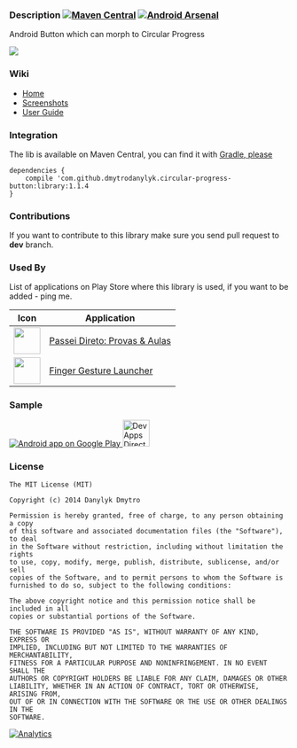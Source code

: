 ### Description [![Maven Central](https://maven-badges.herokuapp.com/maven-central/com.github.dmytrodanylyk.circular-progress-button/library/badge.png?style=flat)](http://goo.gl/cKevJjr) [![Android Arsenal](http://img.shields.io/badge/Android%20Arsenal-Circular%20Progress%20Button-brightgreen.png?style=flat)](http://android-arsenal.com/details/1/67)

Android Button which can morph to Circular Progress

![](screenshots/intro.gif)

### Wiki

- [Home]
- [Screenshots]
- [User Guide]

### Integration

The lib is available on Maven Central, you can find it with [Gradle, please]

```
dependencies {
    compile 'com.github.dmytrodanylyk.circular-progress-button:library:1.1.4
}
```

### Contributions

If you want to contribute to this library make sure you send pull request to **dev** branch.

### Used By

List of applications on Play Store where this library is used, if you want to be added - ping me.

Icon | Application
------------ | -------------
<img src="http://goo.gl/WL5GME" width="48" height="48" /> | [Passei Direto: Provas & Aulas]
<img src="http://goo.gl/HIKRF9" width="48" height="48" /> | [Finger Gesture Launcher]

### Sample

<a href="https://play.google.com/store/apps/details?id=com.dd.sample.progressbutton">
  <img alt="Android app on Google Play"
       src="https://developer.android.com/images/brand/en_app_rgb_wo_45.png" />
</a>
<a href="https://play.google.com/store/apps/details?id=com.inappsquared.devappsdirect">
  <img alt="DevAppsDirect"
       src="http://www.inappsquared.com/img/icons/devappsdirect_icon.png" width="48" height="48" />
</a>

### License

```
The MIT License (MIT)

Copyright (c) 2014 Danylyk Dmytro

Permission is hereby granted, free of charge, to any person obtaining a copy
of this software and associated documentation files (the "Software"), to deal
in the Software without restriction, including without limitation the rights
to use, copy, modify, merge, publish, distribute, sublicense, and/or sell
copies of the Software, and to permit persons to whom the Software is
furnished to do so, subject to the following conditions:

The above copyright notice and this permission notice shall be included in all
copies or substantial portions of the Software.

THE SOFTWARE IS PROVIDED "AS IS", WITHOUT WARRANTY OF ANY KIND, EXPRESS OR
IMPLIED, INCLUDING BUT NOT LIMITED TO THE WARRANTIES OF MERCHANTABILITY,
FITNESS FOR A PARTICULAR PURPOSE AND NONINFRINGEMENT. IN NO EVENT SHALL THE
AUTHORS OR COPYRIGHT HOLDERS BE LIABLE FOR ANY CLAIM, DAMAGES OR OTHER
LIABILITY, WHETHER IN AN ACTION OF CONTRACT, TORT OR OTHERWISE, ARISING FROM,
OUT OF OR IN CONNECTION WITH THE SOFTWARE OR THE USE OR OTHER DEALINGS IN THE
SOFTWARE.
```

[Home]:https://github.com/dmytrodanylyk/circular-progress-button/wiki
[Screenshots]:https://github.com/dmytrodanylyk/circular-progress-button/wiki/Screenshots
[User Guide]:https://github.com/dmytrodanylyk/circular-progress-button/wiki/User-Guide
[Gradle, Please]:http://gradleplease.appspot.com/
[Passei Direto: Provas & Aulas]:https://play.google.com/store/apps/details?id=br.com.passeidireto
[Finger Gesture Launcher]:https://play.google.com/store/apps/details?id=com.carlosdelachica.finger

[![Analytics](https://ga-beacon.appspot.com/UA-44382495-3/circular-progress-button/readme)](https://github.com/igrigorik/ga-beacon)
